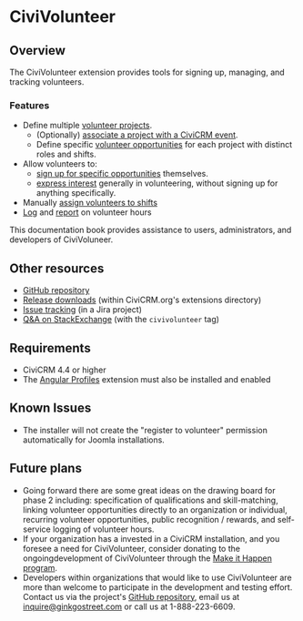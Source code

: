 # CiviVolunteer

## Overview

The CiviVolunteer extension provides tools for signing up, managing, and tracking volunteers.

### Features

* Define multiple [volunteer projects](/projects).
    * (Optionally) [associate a project with a CiviCRM event](/projects#events).
    * Define specific [volunteer opportunities](/opportunities) for each project with distinct roles and shifts.
* Allow volunteers to:
    * [sign up for specific opportunities](/sign-up-form) themselves.
    * [express interest](/interest-form) generally in volunteering, without signing up for anything specifically.
* Manually [assign volunteers to shifts](/assignments)
* [Log](/logging-hours) and [report](/reporting) on volunteer hours

This documentation book provides assistance to users, administrators, and developers of CiviVoluneer.


## Other resources

* [GitHub repository](https://github.com/civicrm/org.civicrm.volunteer)
* [Release downloads](https://civicrm.org/extensions/civivolunteer) (within CiviCRM.org's extensions directory)
* [Issue tracking](https://issues.civicrm.org/jira/browse/VOL) (in a Jira project)
* [Q&A on StackExchange](http://civicrm.stackexchange.com/questions/tagged/civivolunteer) (with the `civivolunteer` tag)

## Requirements

* CiviCRM 4.4 or higher
* The [Angular Profiles](https://civicrm.org/extensions/angular-profile-utilities) extension must also be installed and enabled

## Known Issues

* The installer will not create the "register to volunteer" permission automatically for Joomla installations.

## Future plans

* Going forward there are some great ideas on the drawing board for phase 2 including: specification of qualifications and skill-matching, linking volunteer opportunities directly to an organization or individual, recurring volunteer opportunities, public recognition / rewards, and self-service logging of volunteer hours.
* If your organization has a invested in a CiviCRM installation, and you foresee a need for CiviVolunteer, consider donating to the ongoingdevelopment of CiviVolunteer through the [Make it Happen program](https://civicrm.org/make-it-happen/civivolunteer-improvements).
* Developers within organizations that would like to use CiviVolunteer are more than welcome to participate in the development and testing effort. Contact us via the project's [GitHub repository](https://github.com/civicrm/civivolunteer), email us at inquire@ginkgostreet.com or call us at 1-888-223-6609.
